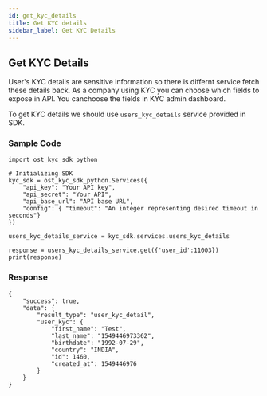 ```yaml
---
id: get_kyc_details
title: Get KYC details
sidebar_label: Get KYC Details
---
```


## Get KYC Details
User's KYC details are sensitive information so there is differnt service fetch these details back. As a company using KYC you can choose which fields to expose in API. You canchoose the fields in KYC admin dashboard.

To get KYC details we should use `users_kyc_details` service provided in SDK.

### Sample Code
```
import ost_kyc_sdk_python

# Initializing SDK
kyc_sdk = ost_kyc_sdk_python.Services({
    "api_key": "Your API key",
    "api_secret": "Your API",
    "api_base_url": "API base URL",
    "config": { "timeout": "An integer representing desired timeout in seconds"}
})

users_kyc_details_service = kyc_sdk.services.users_kyc_details

response = users_kyc_details_service.get({'user_id':11003})
print(response)

```

### Response

```
{
    "success": true,
    "data": {
        "result_type": "user_kyc_detail",
        "user_kyc": {
            "first_name": "Test",
            "last_name": "1549446973362",
            "birthdate": "1992-07-29",
            "country": "INDIA",
            "id": 1460,
            "created_at": 1549446976
        }
    }
}
```


